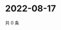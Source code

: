 # 2022-08-17

共 0 条

<!-- BEGIN WEIBO -->
<!-- 最后更新时间 Wed Aug 17 2022 02:01:34 GMT+0800 (China Standard Time) -->

<!-- END WEIBO -->
